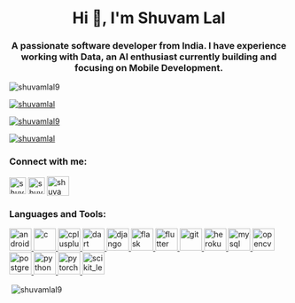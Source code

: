 <h1 align="center">Hi 👋, I'm Shuvam Lal</h1>
<h3 align="center">A passionate software developer from India. I have experience working with Data, an AI enthusiast currently building and focusing on Mobile Development.</h3>

<p align="left"> <img src="https://komarev.com/ghpvc/?username=shuvamlal9&label=Profile%20views&color=0e75b6&style=flat" alt="shuvamlal9" /> </p>

<p align="left"> <a href="https://twitter.com/shuvamlal" target="blank"><img src="https://img.shields.io/twitter/follow/shuvamlal?logo=twitter&style=for-the-badge" alt="shuvamlal" /></a> </p>
<p align="left"> <a href="https://github.com/shuvamlal9" target="blank"><img src="https://img.shields.io/github/followers/shuvamlal9?style=social" alt="shuvamlal9" /></a> </p>
<p align="left"> <a href="https://linkedin.com/in/shuvamlal" target="blank"><img src="https://img.shields.io/badge/Linkedin%20@shuvamlal-blue?style=flat&logo=linkedin&labelColor=blue" alt="shuvamlal" /></a> </p>

<h3 align="left">Connect with me:</h3>
<p align="left">
<a href="https://twitter.com/shuvamlal" target="blank"><img align="center" src="https://cdn1.iconfinder.com/data/icons/social-networks-15/512/Bird_tweet_tweeting_twitter_logo-512.png" alt="shuvamlal" height="30" width="30" /></a>
<a href="https://linkedin.com/in/shuvamlal" target="blank"><img align="center" src="https://cdn1.iconfinder.com/data/icons/social-networks-15/512/LinkedIn_social_network_logo-512.png" alt="shuvamlal" height="30" width="30" /></a>
<a href="https://www.leetcode.com/shuvamlal" target="blank"><img align="center" src="https://upload.wikimedia.org/wikipedia/commons/1/19/LeetCode_logo_black.png" alt="shuvamlal" height="35" width="40" /></a>
</p>

<h3 align="left">Languages and Tools:</h3>
<p align="left"> <a href="https://developer.android.com" target="_blank"> <img src="https://devicons.github.io/devicon/devicon.git/icons/android/android-original-wordmark.svg" alt="android" width="40" height="40"/> </a> <a href="https://www.cprogramming.com/" target="_blank"> <img src="https://devicons.github.io/devicon/devicon.git/icons/c/c-original.svg" alt="c" width="40" height="40"/> </a> <a href="https://www.w3schools.com/cpp/" target="_blank"> <img src="https://devicons.github.io/devicon/devicon.git/icons/cplusplus/cplusplus-original.svg" alt="cplusplus" width="40" height="40"/> </a> <a href="https://dart.dev" target="_blank"> <img src="https://www.vectorlogo.zone/logos/dartlang/dartlang-icon.svg" alt="dart" width="40" height="40"/> </a> <a href="https://www.djangoproject.com/" target="_blank"> <img src="https://devicons.github.io/devicon/devicon.git/icons/django/django-original.svg" alt="django" width="40" height="40"/> </a> <a href="https://flask.palletsprojects.com/" target="_blank"> <img src="https://www.vectorlogo.zone/logos/pocoo_flask/pocoo_flask-icon.svg" alt="flask" width="40" height="40"/> </a> <a href="https://flutter.dev" target="_blank"> <img src="https://www.vectorlogo.zone/logos/flutterio/flutterio-icon.svg" alt="flutter" width="40" height="40"/> </a> <a href="https://git-scm.com/" target="_blank"> <img src="https://www.vectorlogo.zone/logos/git-scm/git-scm-icon.svg" alt="git" width="40" height="40"/> </a> <a href="https://heroku.com" target="_blank"> <img src="https://www.vectorlogo.zone/logos/heroku/heroku-icon.svg" alt="heroku" width="40" height="40"/> </a> <a href="https://www.mysql.com/" target="_blank"> <img src="https://devicons.github.io/devicon/devicon.git/icons/mysql/mysql-original-wordmark.svg" alt="mysql" width="40" height="40"/> </a> <a href="https://opencv.org/" target="_blank"> <img src="https://www.vectorlogo.zone/logos/opencv/opencv-icon.svg" alt="opencv" width="40" height="40"/> </a> <a href="https://www.postgresql.org" target="_blank"> <img src="https://devicons.github.io/devicon/devicon.git/icons/postgresql/postgresql-original-wordmark.svg" alt="postgresql" width="40" height="40"/> </a> <a href="https://www.python.org" target="_blank"> <img src="https://devicons.github.io/devicon/devicon.git/icons/python/python-original.svg" alt="python" width="40" height="40"/> </a> <a href="https://pytorch.org/" target="_blank"> <img src="https://www.vectorlogo.zone/logos/pytorch/pytorch-icon.svg" alt="pytorch" width="40" height="40"/> </a> <a href="https://scikit-learn.org/" target="_blank"> <img src="https://upload.wikimedia.org/wikipedia/commons/0/05/Scikit_learn_logo_small.svg" alt="scikit_learn" width="40" height="40"/> </a> </p>

<p>&nbsp;<img align="center" src="https://github-readme-stats.vercel.app/api?username=shuvamlal9&show_icons=true&locale=en" alt="shuvamlal9" /></p>
